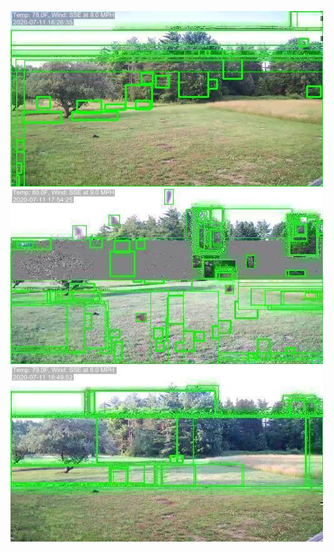 ![20200711-162634-165639](in/20200711/20200711-162634-165639_0_.jpg)
![20200711-165644-172649](in/20200711/20200711-165644-172649_0_.jpg)
![20200711-172654-175659](in/20200711/20200711-172654-175659_0_.jpg)
